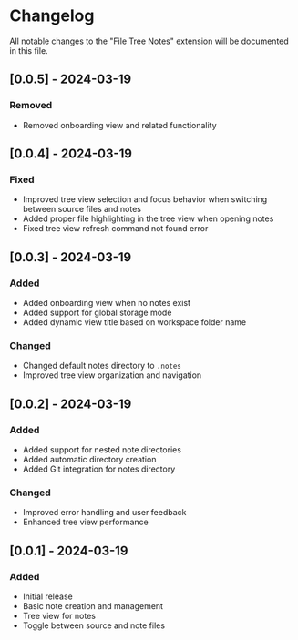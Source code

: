 # Changelog

All notable changes to the "File Tree Notes" extension will be documented in this file.

## [0.0.5] - 2024-03-19

### Removed
- Removed onboarding view and related functionality

## [0.0.4] - 2024-03-19

### Fixed
- Improved tree view selection and focus behavior when switching between source files and notes
- Added proper file highlighting in the tree view when opening notes
- Fixed tree view refresh command not found error

## [0.0.3] - 2024-03-19

### Added
- Added onboarding view when no notes exist
- Added support for global storage mode
- Added dynamic view title based on workspace folder name

### Changed
- Changed default notes directory to `.notes`
- Improved tree view organization and navigation

## [0.0.2] - 2024-03-19

### Added
- Added support for nested note directories
- Added automatic directory creation
- Added Git integration for notes directory

### Changed
- Improved error handling and user feedback
- Enhanced tree view performance

## [0.0.1] - 2024-03-19

### Added
- Initial release
- Basic note creation and management
- Tree view for notes
- Toggle between source and note files